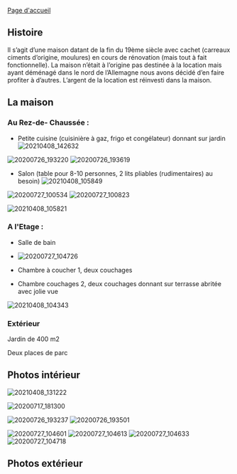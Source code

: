 

[Page d'accueil](https://audreyburki.github.io/Maison/)


## Histoire
Il s’agit d’une maison datant de la fin du 19ème siècle avec cachet (carreaux ciments d’origine, moulures) en cours de rénovation (mais tout à fait fonctionnelle). La maison n’était à l’origine pas destinée à la location mais ayant déménagé dans le nord de l’Allemagne nous avons décidé d’en faire profiter à d’autres. L’argent de la location est réinvesti dans la maison.


## La maison

### Au Rez-de- Chaussée : 

-	Petite cuisine (cuisinière à gaz, frigo et congélateur) donnant sur jardin 
![20210408_142632](https://user-images.githubusercontent.com/28299451/129482764-c813a74c-b738-4cf0-b46c-c5a43b648e03.jpg)

![20200726_193220](https://user-images.githubusercontent.com/28299451/129482800-6f08e7cf-ecf9-493b-afed-2b3f30b0e4ec.jpg)
![20200726_193619](https://user-images.githubusercontent.com/28299451/129482816-2e408e37-6108-4d8a-904d-c6d8098fcd7f.jpg)
-	Salon (table pour 8-10 personnes, 2 lits pliables (rudimentaires) au besoin)
![20210408_105849](https://user-images.githubusercontent.com/28299451/129482730-d3f1b1a6-3c77-4b31-9887-6d404312738f.jpg)

![20200727_100534](https://user-images.githubusercontent.com/28299451/129482821-a8f0b4d4-654a-4047-a9ed-d54c3bad513a.jpg)
![20200727_100823](https://user-images.githubusercontent.com/28299451/129482835-c2ddb035-3bc2-4b56-98ac-52df9d4cc8e4.jpg)


![20210408_105821](https://user-images.githubusercontent.com/28299451/129482907-cef3e02f-b4b4-4a1c-9c39-ea949ad11a8a.jpg)


### A l'Etage : 

-	Salle de bain
-	![20200727_104726](https://user-images.githubusercontent.com/28299451/129482868-e08b2b0c-b7c9-42e6-b087-28de3f8a1493.jpg)

-	Chambre à coucher 1, deux couchages

-	Chambre couchages 2, deux couchages  donnant sur terrasse abritée avec jolie vue

![20210408_104343](https://user-images.githubusercontent.com/28299451/129482875-5dac106a-c53f-4714-8e06-426981c937a9.jpg)

### Extérieur

Jardin de 400 m2

Deux places de parc

## Photos intérieur


![20210408_131222](https://user-images.githubusercontent.com/28299451/129482742-8db8150c-e006-4e7e-8f1d-13607d81cfeb.jpg)

![20200717_181300](https://user-images.githubusercontent.com/28299451/129482780-a2f6ab48-cc02-4cd1-83f0-9c8c010ed30d.jpg)

![20200726_193237](https://user-images.githubusercontent.com/28299451/129482804-86602e3a-ce44-49d5-af20-b0efc02515cc.jpg)
![20200726_193501](https://user-images.githubusercontent.com/28299451/129482813-3b4c0496-e47d-4d6f-aeed-11161f640feb.jpg)

![20200727_104601](https://user-images.githubusercontent.com/28299451/129482845-d1e1b2c4-eb90-4cd9-a973-ed34fe437be1.jpg)
![20200727_104613](https://user-images.githubusercontent.com/28299451/129482852-acc69cf5-e363-4e5e-a705-a215de0bc440.jpg)
![20200727_104633](https://user-images.githubusercontent.com/28299451/129482855-c393fc6d-cf60-4d0a-81af-34fc6bf553c8.jpg)
![20200727_104718](https://user-images.githubusercontent.com/28299451/129482861-13e67be7-5a53-4475-9aa2-bb05689918f8.jpg)


## Photos extérieur

